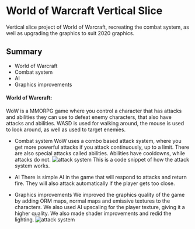 # World of Warcraft Vertical Slice

Vertical slice project of World of Warcraft, recreating the combat system, as well as upgrading the graphics to suit 2020 graphics.

## Summary
- World of Warcraft
- Combat system
- AI
- Graphics improvements

#### World of Warcraft:
WoW is a MMORPG game where you control a character that has attacks and abilities they can use to defeat enemy characters, that also have attacks and abilities.
WASD is used for walking around, the mouse is used to look around, as well as used to target enemies.

- Combat system
WoW uses a combo based attack system, where you get more powerful attacks if you attack continuously, up to a limit. There are also special attacks called abilities. Abilities have cooldowns, while attacks do not.
![attack system](https://www.ingmarmatthis.nl/images/VS2AttackSystem.png)
This is a code snippet of how the attack system works.

- AI
There is simple AI in the game that will respond to attacks and return fire. They will also attack automatically if the player gets too close.

- Graphics improvements
We improved the graphics quality of the game by adding ORM maps, normal maps and emissive textures to the characters. We also used AI upscaling for the player texture, giving it a higher quality. We also made shader improvements and redid the lighting.
![attack system](https://www.ingmarmatthis.nl/images/VS2Graphics.png)
